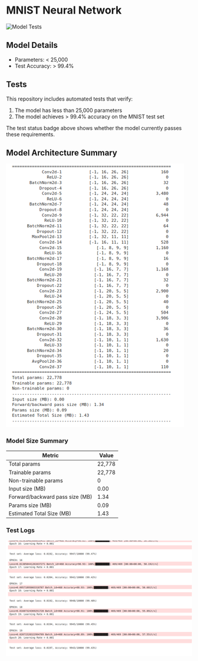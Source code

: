 # MNIST Neural Network

![Model Tests](https://github.com/hashvibe007/MNIST/actions/workflows/model_tests.yml/badge.svg)

## Model Details
- Parameters: < 25,000
- Test Accuracy: > 99.4%

## Tests
This repository includes automated tests that verify:
1. The model has less than 25,000 parameters
2. The model achieves > 99.4% accuracy on the MNIST test set

The test status badge above shows whether the model currently passes these requirements.

## Model Architecture Summary

![MNIST Model Summary](Model_Summary.png)

### Model Size Summary
| Metric | Value |
|--------|-------|
| Total params | 22,778 |
| Trainable params | 22,778 |
| Non-trainable params | 0 |
| Input size (MB) | 0.00 |
| Forward/backward pass size (MB) | 1.34 |
| Params size (MB) | 0.09 |
| Estimated Total Size (MB) | 1.43 |

### Test Logs
![MNIST Test Logs](MNIST_test_log.png)




